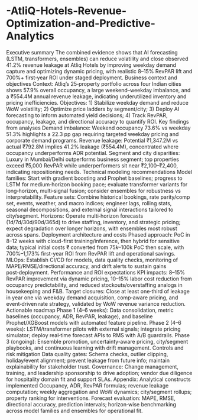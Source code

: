 # -AtliQ-Hotels-Revenue-Optimization-and-Predictive-Analytics

Executive summary
The combined evidence shows that AI forecasting (LSTM, transformers, ensembles) can reduce volatility and close observed 41.2% revenue leakage at Atliq Hotels by improving weekday demand capture and optimizing dynamic pricing, with realistic 8–15% RevPAR lift and 700%+ first‑year ROI under staged deployment.
Business context and objectives
Context: Atliq’s 25‑property portfolio across four Indian cities shows 57.9% overall occupancy, a large weekend–weekday imbalance, and a ₹554.4M annual revenue leakage, indicating underutilized inventory and pricing inefficiencies.
Objectives: 1) Stabilize weekday demand and reduce WoW volatility; 2) Optimize price ladders by segment/city; 3) Deploy AI forecasting to inform automated yield decisions; 4) Track RevPAR, occupancy, leakage, and directional accuracy to quantify ROI.
Key findings from analyses
Demand imbalance: Weekend occupancy 73.6% vs weekday 51.3% highlights a 22.3 pp gap requiring targeted weekday pricing and corporate demand programs.
Revenue leakage: Potential ₹1,347.2M vs actual ₹792.8M implies 41.2% leakage (₹554.4M), concentrated where occupancy underperforms ADR potential.
Segment and city disparities: Luxury in Mumbai/Delhi outperforms business segment; top properties exceed ₹5,000 RevPAR while underperformers sit near ₹2,100–₹2,400, indicating repositioning needs.
Technical modeling recommendations
Model families: Start with gradient boosting and Prophet baselines; progress to LSTM for medium‑horizon booking pace; evaluate transformer variants for long‑horizon, multi‑signal fusion; consider ensembles for robustness vs interpretability.
Feature sets: Combine historical bookings, rate parity/comp set, events, weather, and macro indices; engineer lags, rolling stats, seasonal decompositions, and external signal interactions tailored to city/segment.
Horizons: Operate multi‑horizon forecasts (1d/7d/30d/90d/365d) to drive staffing, inventory, and strategic pricing; expect degradation over longer horizons, with ensembles most robust across spans.
Deployment architecture and costs
Phased approach: PoC in 8–12 weeks with cloud-first training/inference, then hybrid for sensitive data; typical initial costs ₹ converted from $75k–$100k PoC then scale, with 700%–1,173% first-year ROI from RevPAR lift and operational savings.
MLOps: Establish CI/CD for models, data quality checks, monitoring of MAPE/RMSE/directional accuracy, and drift alerts to sustain gains post‑deployment.
Performance and ROI expectations
KPI impacts: 8–15% RevPAR improvement via dynamic pricing, 10–15% labor cost reduction from occupancy predictability, and reduced stockouts/overstaffing analogs in housekeeping and F&B.
Target closures: Close at least one‑third of leakage in year one via weekday demand acquisition, comp‑aware pricing, and event‑driven rate strategy, validated by WoW revenue variance reduction.
Actionable roadmap
Phase 1 (4–6 weeks): Data consolidation, metric baselines (occupancy, ADR, RevPAR, leakage), and baseline Prophet/XGBoost models with automated feature pipeline.
Phase 2 (4–6 weeks): LSTM/transformer pilots with external signals; integrate pricing simulator; deploy real‑time forecast APIs to RMS with A/B guardrails.
Phase 3 (ongoing): Ensemble promotion, uncertainty‑aware pricing, city/segment playbooks, and continuous learning with drift management.
Controls and risk mitigation
Data quality gates: Schema checks, outlier clipping, holiday/event alignment; prevent leakage from future info; maintain explainability for stakeholder trust.
Governance: Change management, training, and leadership sponsorship to drive adoption; vendor due diligence for hospitality domain fit and support SLAs.
Appendix: Analytical constructs implemented
Occupancy, ADR, RevPAR formulas; revenue leakage computation; weekly aggregation and WoW dynamics; city/segment rollups; property ranking for interventions.
Forecast evaluation: MAPE, RMSE, directional accuracy, prediction intervals; horizon‑wise benchmarking across model families and ensembles for operational fit.
